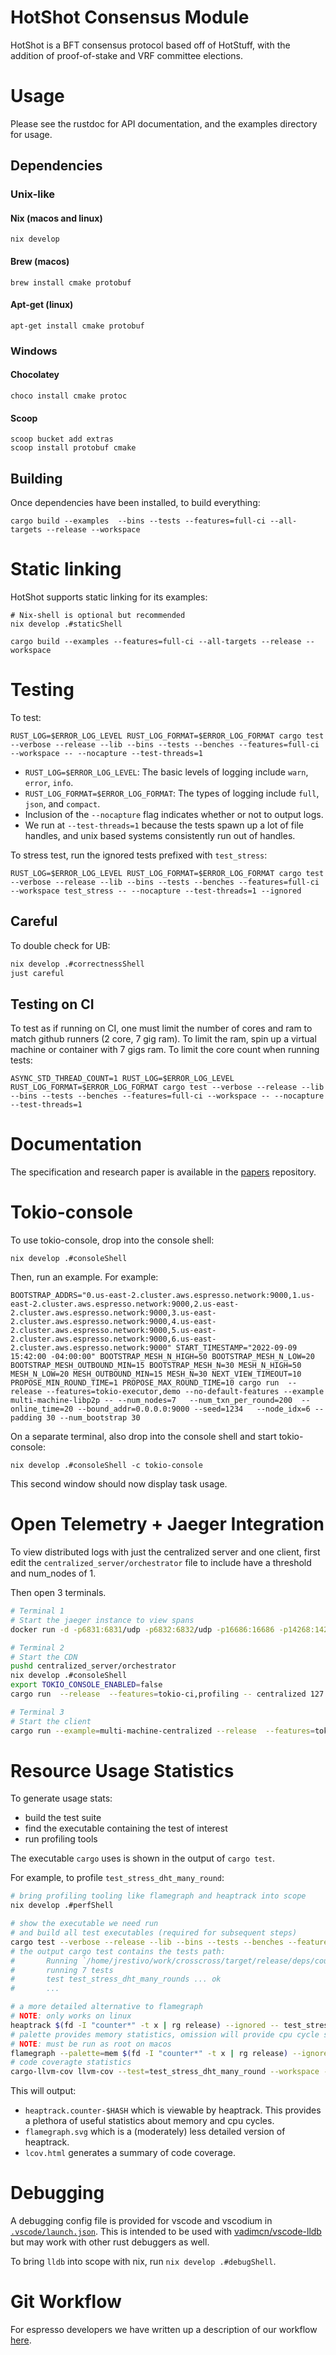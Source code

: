 # HotShot Consensus Module

HotShot is a BFT consensus protocol based off of HotStuff, with the addition of proof-of-stake and
VRF committee elections.

# Usage

Please see the rustdoc for API documentation, and the examples directory for usage.

## Dependencies

### Unix-like

#### Nix (macos and linux)

```
nix develop
```

#### Brew (macos)

```
brew install cmake protobuf
```

#### Apt-get (linux)

```
apt-get install cmake protobuf
```

### Windows

#### Chocolatey

```
choco install cmake protoc
```

#### Scoop

```
scoop bucket add extras
scoop install protobuf cmake
```

## Building

Once dependencies have been installed, to build everything:

```
cargo build --examples  --bins --tests --features=full-ci --all-targets --release --workspace
```



# Static linking

HotShot supports static linking for its examples:

```
# Nix-shell is optional but recommended
nix develop .#staticShell

cargo build --examples --features=full-ci --all-targets --release --workspace
```

# Testing

To test:

```
RUST_LOG=$ERROR_LOG_LEVEL RUST_LOG_FORMAT=$ERROR_LOG_FORMAT cargo test --verbose --release --lib --bins --tests --benches --features=full-ci --workspace -- --nocapture --test-threads=1
```

- `RUST_LOG=$ERROR_LOG_LEVEL`: The basic levels of logging include `warn`, `error`, `info`.
- `RUST_LOG_FORMAT=$ERROR_LOG_FORMAT`: The types of logging include `full`, `json`, and `compact`.
- Inclusion of the `--nocapture` flag indicates whether or not to output logs.
- We run at `--test-threads=1` because the tests spawn up a lot of file handles, and unix based systems consistently run out of handles.

To stress test, run the ignored tests prefixed with `test_stress`:
```
RUST_LOG=$ERROR_LOG_LEVEL RUST_LOG_FORMAT=$ERROR_LOG_FORMAT cargo test --verbose --release --lib --bins --tests --benches --features=full-ci --workspace test_stress -- --nocapture --test-threads=1 --ignored
```

## Careful

To double check for UB:

```bash
nix develop .#correctnessShell
just careful
```

## Testing on CI

To test as if running on CI, one must limit the number of cores and ram to match github runners (2 core, 7 gig ram). To limit the ram, spin up a virtual machine or container with 7 gigs ram. To limit the core count when running tests:

```
ASYNC_STD_THREAD_COUNT=1 RUST_LOG=$ERROR_LOG_LEVEL RUST_LOG_FORMAT=$ERROR_LOG_FORMAT cargo test --verbose --release --lib --bins --tests --benches --features=full-ci --workspace -- --nocapture --test-threads=1
```
# Documentation

The specification and research paper is available in the [papers](https://github.com/EspressoSystems/papers/tree/main/hotshot-paper) repository.

# Tokio-console

To use tokio-console, drop into the console shell:

```
nix develop .#consoleShell
```

Then, run an example. For example:

```
BOOTSTRAP_ADDRS="0.us-east-2.cluster.aws.espresso.network:9000,1.us-east-2.cluster.aws.espresso.network:9000,2.us-east-2.cluster.aws.espresso.network:9000,3.us-east-2.cluster.aws.espresso.network:9000,4.us-east-2.cluster.aws.espresso.network:9000,5.us-east-2.cluster.aws.espresso.network:9000,6.us-east-2.cluster.aws.espresso.network:9000" START_TIMESTAMP="2022-09-09 15:42:00 -04:00:00" BOOTSTRAP_MESH_N_HIGH=50 BOOTSTRAP_MESH_N_LOW=20 BOOTSTRAP_MESH_OUTBOUND_MIN=15 BOOTSTRAP_MESH_N=30 MESH_N_HIGH=50 MESH_N_LOW=20 MESH_OUTBOUND_MIN=15 MESH_N=30 NEXT_VIEW_TIMEOUT=10 PROPOSE_MIN_ROUND_TIME=1 PROPOSE_MAX_ROUND_TIME=10 cargo run  --release --features=tokio-executor,demo --no-default-features --example multi-machine-libp2p -- --num_nodes=7   --num_txn_per_round=200  --online_time=20 --bound_addr=0.0.0.0:9000 --seed=1234   --node_idx=6 --padding 30 --num_bootstrap 30
````

On a separate terminal, also drop into the console shell and start tokio-console:
```
nix develop .#consoleShell -c tokio-console
```

This second window should now display task usage.

# Open Telemetry + Jaeger Integration

To view distributed logs with just the centralized server and one client, first edit the `centralized_server/orchestrator` file to include have a threshold and num_nodes of 1.

Then open 3 terminals.

```bash
# Terminal 1
# Start the jaeger instance to view spans
docker run -d -p6831:6831/udp -p6832:6832/udp -p16686:16686 -p14268:14268 jaegertracing/all-in-one:latest

# Terminal 2
# Start the CDN
pushd centralized_server/orchestrator
nix develop .#consoleShell
export TOKIO_CONSOLE_ENABLED=false
cargo run  --release  --features=tokio-ci,profiling -- centralized 127.0.0.1 4748

# Terminal 3
# Start the client
cargo run --example=multi-machine-centralized --release  --features=tokio-ci,profiling -- 127.0.0.1 4748
```

# Resource Usage Statistics

To generate usage stats:
- build the test suite
- find the executable containing the test of interest
- run profiling tools

The executable `cargo` uses is shown in the output of `cargo test`.

For example, to profile `test_stress_dht_many_round`:

```bash
# bring profiling tooling like flamegraph and heaptrack into scope
nix develop .#perfShell

# show the executable we need run
# and build all test executables (required for subsequent steps)
cargo test --verbose --release --lib --bins --tests --benches --features=full-ci --workspace -- --test-threads=1
# the output cargo test contains the tests path:
#       Running `/home/jrestivo/work/crosscross/target/release/deps/counter-880b1ff53ee21dea test_stress --test-threads=1 --ignored`
#       running 7 tests
#       test test_stress_dht_many_rounds ... ok
#       ...

# a more detailed alternative to flamegraph
# NOTE: only works on linux
heaptrack $(fd -I "counter*" -t x | rg release) --ignored -- test_stress_dht_many_round --nocapture
# palette provides memory statistics, omission will provide cpu cycle stats as colors
# NOTE: must be run as root on macos
flamegraph --palette=mem $(fd -I "counter*" -t x | rg release) --ignored -- test_stress_dht_one_round
# code coveragte statistics
cargo-llvm-cov llvm-cov --test=test_stress_dht_many_round --workspace --all-targets --features=full-ci --release --html --output-path lcov.html
```

This will output:
- `heaptrack.counter-$HASH` which is viewable by heaptrack. This provides a plethora of useful statistics about memory and cpu cycles.
- `flamegraph.svg` which is a (moderately) less detailed version of heaptrack.
- `lcov.html` generates a summary of code coverage.

# Debugging

A debugging config file is provided for vscode and vscodium in [`.vscode/launch.json`](https://github.com/EspressoSystems/HotShot/blob/main/.cargo/config). This is intended to be used with [vadimcn/vscode-lldb](https://open-vsx.org/extension/vadimcn/vscode-lldb) but may work with other rust debuggers as well.

To bring `lldb` into scope with nix, run `nix develop .#debugShell`.

# Git Workflow

For espresso developers we have written up a description of our workflow [here](./WORKFLOW.md).
